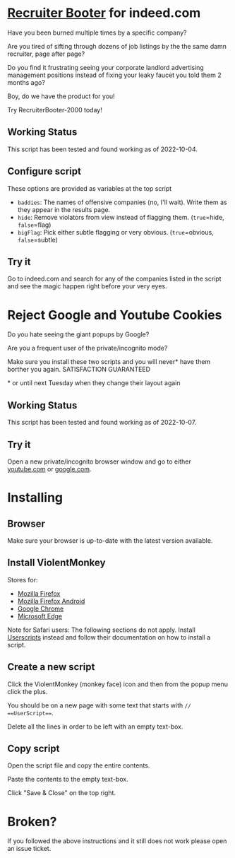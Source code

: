 # [Recruiter Booter](https://github.com/msd/recruiter-booter/raw/main/recruiter-booter.js) for indeed.com

Have you been burned multiple times by a specific company?

Are you tired of sifting through dozens of job listings by the the same damn
recruiter, page after page?

Do you find it frustrating seeing your corporate landlord advertising management
positions instead of fixing your leaky faucet you told them 2 months ago?

Boy, do we have the product for you!

Try RecruiterBooter-2000 today!

## Working Status

This script has been tested and found working as of 2022-10-04.

## Configure script

These options are provided as variables at the top script

* `baddies`: The names of offensive companies (no, I'll wait). Write them as they appear in the results page.
* `hide`: Remove violators from view instead of flagging them. (`true`=hide, `false`=flag)
* `bigFlag`: Pick either subtle flagging or very obvious. (`true`=obvious, `false`=subtle)

## Try it

Go to indeed.com and search for any of the companies listed
in the script and see the magic happen right before your very eyes.

# Reject Google and Youtube Cookies

Do you hate seeing the giant popups by Google?

Are you a frequent user of the private/incognito mode?

Make sure you install these two scripts and you will never\*
have them borther you again. SATISFACTION GUARANTEED

\* or until next Tuesday when they change their layout again

## Working Status

This script has been tested and found working as of 2022-10-07.

## Try it

Open a new private/incognito browser window and go to either [youtube.com](https://youtube.com)
or [google.com](https://google.com).

# Installing

## Browser

Make sure your browser is up-to-date with the latest version available.

## Install ViolentMonkey

Stores for:

* [Mozilla Firefox](https://addons.mozilla.org/en-US/firefox/addon/violentmonkey/)
* [Mozilla Firefox Android](https://addons.mozilla.org/en-US/android/addon/violentmonkey/)
* [Google Chrome](https://chrome.google.com/webstore/detail/violentmonkey/jinjaccalgkegednnccohejagnlnfdag)
* [Microsoft Edge](https://microsoftedge.microsoft.com/addons/detail/violentmonkey/eeagobfjdenkkddmbclomhiblgggliao) 

Note for Safari users: The following sections do not apply. Install [Userscripts](https://itunes.apple.com/us/app/userscripts/id1463298887) instead and follow their documentation on how to install a script.

## Create a new script

Click the ViolentMonkey (monkey face) icon and then from the popup menu click the plus.

You should be on a new page with some text that starts with `// ==UserScript==`.

Delete all the lines in order to be left with an empty text-box.

## Copy script

Open the script file and copy the entire contents.

Paste the contents to the empty text-box.

Click "Save & Close" on the top right.

# Broken?

If you followed the above instructions and it still does not work please open an issue ticket.
